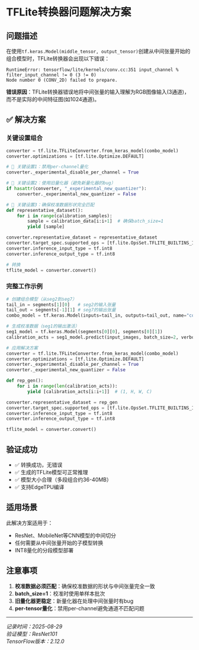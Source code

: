 # TFLite转换器问题解决方案

## 问题描述

在使用`tf.keras.Model(middle_tensor, output_tensor)`创建从中间张量开始的组合模型时，TFLite转换器会出现以下错误：

```
RuntimeError: tensorflow/lite/kernels/conv.cc:351 input_channel % filter_input_channel != 0 (3 != 0)
Node number 0 (CONV_2D) failed to prepare.
```

**错误原因**：TFLite转换器错误地将中间张量的输入理解为RGB图像输入(3通道)，而不是实际的中间特征图(如1024通道)。

## ✅ 解决方案

### 关键设置组合

```python
converter = tf.lite.TFLiteConverter.from_keras_model(combo_model)
converter.optimizations = [tf.lite.Optimize.DEFAULT]

# 🔑 关键设置1：禁用per-channel量化
converter._experimental_disable_per_channel = True

# 🔑 关键设置2：使用旧量化器（避免新量化器的bug）
if hasattr(converter, "_experimental_new_quantizer"):
    converter._experimental_new_quantizer = False

# 🔑 关键设置3：确保校准数据形状完全匹配
def representative_dataset():
    for i in range(calibration_samples):
        sample = calibration_data[i:i+1]  # 确保batch_size=1
        yield [sample]

converter.representative_dataset = representative_dataset
converter.target_spec.supported_ops = [tf.lite.OpsSet.TFLITE_BUILTINS_INT8]
converter.inference_input_type = tf.int8
converter.inference_output_type = tf.int8

# 转换
tflite_model = converter.convert()
```

### 完整工作示例

```python
# 创建组合模型（从seg2到seg7）
tail_in = segments[1][0]   # seg2的输入张量
tail_out = segments[-1][1] # seg7的输出张量
combo_model = tf.keras.Model(inputs=tail_in, outputs=tail_out, name="combo_model")

# 生成校准数据（seg1的输出激活）
seg1_model = tf.keras.Model(segments[0][0], segments[0][1])
calibration_acts = seg1_model.predict(input_images, batch_size=2, verbose=0)

# 应用解决方案
converter = tf.lite.TFLiteConverter.from_keras_model(combo_model)
converter.optimizations = [tf.lite.Optimize.DEFAULT]
converter._experimental_disable_per_channel = True
converter._experimental_new_quantizer = False

def rep_gen():
    for i in range(len(calibration_acts)):
        yield [calibration_acts[i:i+1]]  # (1, H, W, C)

converter.representative_dataset = rep_gen
converter.target_spec.supported_ops = [tf.lite.OpsSet.TFLITE_BUILTINS_INT8]
converter.inference_input_type = tf.int8
converter.inference_output_type = tf.int8

tflite_model = converter.convert()
```

## 验证成功

- ✅ 转换成功，无错误
- ✅ 生成的TFLite模型可正常推理
- ✅ 模型大小合理（多段组合约36-40MB）
- ✅ 支持EdgeTPU编译

## 适用场景

此解决方案适用于：
- ResNet、MobileNet等CNN模型的中间切分
- 任何需要从中间张量开始的子模型转换
- INT8量化的分段模型部署

## 注意事项

1. **校准数据必须匹配**：确保校准数据的形状与中间张量完全一致
2. **batch_size=1**：校准时使用单样本批次
3. **旧量化器更稳定**：新量化器在处理中间张量时有bug
4. **per-tensor量化**：禁用per-channel避免通道不匹配问题

---
*记录时间：2025-08-29*  
*验证模型：ResNet101*  
*TensorFlow版本：2.12.0*

